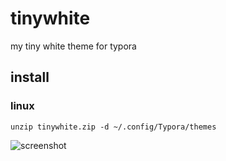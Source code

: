 # tinywhite
my tiny white theme for typora

## install
### linux
`unzip tinywhite.zip -d ~/.config/Typora/themes`

![screenshot](https://github.com/user-attachments/assets/7f75304f-585b-49c1-819a-7cc4e044875a)
